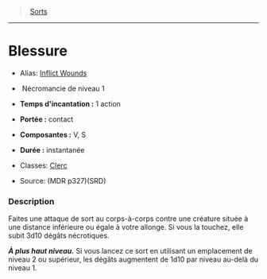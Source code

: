 ﻿> [Sorts](hd_spells.md)

---

# Blessure

- Alias: [Inflict Wounds](srd_spells_inflict_wounds.md)

-  Nécromancie de niveau 1

- **Temps d'incantation :** 1 action

- **Portée :** contact

- **Composantes :** V, S</Components-->

- **Durée :** instantanée

- Classes: [Clerc](hd_cleric.md)

- Source: (MDR p327)(SRD)

### Description

Faites une attaque de sort au corps-à-corps contre une créature située à une distance inférieure ou égale à votre allonge. Si vous la touchez, elle subit 3d10 dégâts nécrotiques.

**_À plus haut niveau._** Si vous lancez ce sort en utilisant un emplacement de niveau 2 ou supérieur, les dégâts augmentent de 1d10 par niveau au-delà du niveau 1.


